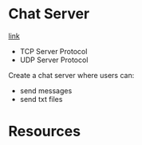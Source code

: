 # Chat Server

[link](https://github.com/townsste/CS372/tree/master/Project%201)

- TCP Server Protocol
- UDP Server Protocol

Create a chat server where users can:
- send messages
- send txt files

# Resources


